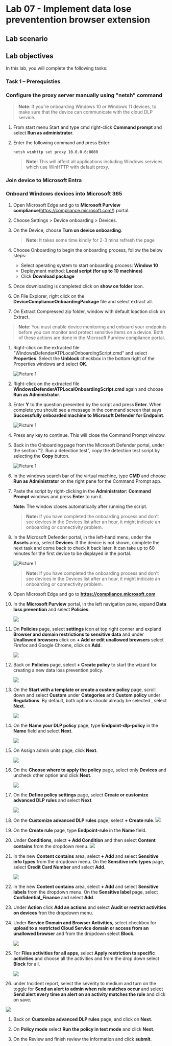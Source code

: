 # Lab  07 - Implement data lose preventention browser extension 

## Lab scenario

## Lab objectives

In this lab, you will complete the following tasks:


### Task 1 – Prerequisties

### Configure the proxy server manually using "netsh" command

>**Note**: If you're onboarding Windows 10 or Windows 11 devices, to make sure that the device can communicate with the cloud DLP service.

1. From start menu Start and type cmd right-click **Command prompt** and select **Run as administrator**.

1. Enter the following command and press Enter:
    ```
    netsh winhttp set proxy 10.0.0.6:8080
    ```

   >**Note**: This will affect all applications including Windows services which use WinHTTP with default proxy.

### Join device to Microsoft Entra








### Onboard Windows devices into Microsoft 365


1. Open Microsoft Edge and go to  **Microsoft Purview compliance**(https://compliance.microsoft.com/) portal.
1. Choose Settings > Device onboarding > Devices.
1. On the Device, choose **Turn on device onboarding**.

   >**Note**: It takes some time kindly for 2-3 mins refresh the page 

1. Choose Onboarding to begin the onboarding process, follow the below steps:

   - Select operating system to start onboarding process: **Window 10**
   - Deployment method: **Local script (for up to 10 machines)**
   - Click **Download package**
  
1. Once downloading is completed click on **show on folder** icon.
1. On File Explorer, right click on the **DeviceComplianceOnboardingPackage** file and select extract all.
2. On Extract Compressed zip folder, window with default loaction click on Extract.   

>**Note**: You must enable device monitoring and onboard your endpoints before you can monitor and protect sensitive items on a device. Both of these actions are done in the Microsoft Purview compliance portal.

1. Right-click on the extracted file "WindowsDefenderATPLocalOnboardingScript.cmd" and select **Properties**. Select the **Unblock** checkbox in the bottom right of the Properties windows and select **OK**.

    ![Picture 1](../media/sc200-mod2-unblock.png)

1. Right-click on the extracted file **WindowsDefenderATPLocalOnboardingScript.cmd** again and choose **Run as Administrator**.


1. Enter **Y** to the question presented by the script and press **Enter**. When complete you should see a message in the command screen that says **Successfully onboarded machine to Microsoft Defender for Endpoint**.

   ![Picture 1](../media/image6-lab3.png)
   
1. Press any key to continue. This will close the Command Prompt window.

1. Back in the Onboarding page from the Microsoft Defender portal, under the section "2. Run a detection test", copy the detection test script by selecting the **Copy** button.

    ![Picture 1](../media/image_55.png)

1. In the windows search bar of the virtual machine, type **CMD** and choose **Run as Administrator** on the right pane for the Command Prompt app. 

1. Paste the script by right-clicking in the **Administrator: Command Prompt** windows and press **Enter** to run it.

   **Note:** The window closes automatically after running the script.

   >**Note:** If you have completed the onboarding process and don't see devices in the Devices list after an hour, it might indicate an onboarding or connectivity problem.






1. In the Microsoft Defender portal, in the left-hand menu, under the **Assets** area, select **Devices**. If the device is not shown, complete the next task and come back to check it back later. It can take up to 60 minutes for the first device to be displayed in the portal.

     ![Picture 1](../media/dd3.png)

    >**Note:** If you have completed the onboarding process and don't see devices in the Devices list after an hour, it might indicate an onboarding or connectivity problem.
    


























1. Open Microsoft Edge and go to  **https://compliance.microsoft.com** 

1. In the **Microsoft Purview** portal, in the left navigation pane, expand **Data loss prevention** and select **Policies**.

   ![](../media/lab6-image1.png)

1. On **Policies** page, select **settings** icon at top right conner and expland **Browser and domain restrictions to sensitive data** and under **Unallowed browsers** click on **+ Add or edit unallowed browsers** select Firefox and Google Chrome, click on **Add**.

    ![](../media/lab6-image6.png)

1. Back on **Policies** page, select **+ Create policy** to start the wizard for creating a new data loss prevention policy.

    ![](../media/lab6-image2.png)

1. On the **Start with a template or create a custom policy** page, scroll down and select **Custom** under **Categories** and **Custom policy** under **Regulations**. By default, both  options should already be selected , select **Next**.

   ![](../media/lab6-image3.png)
   
1. On the **Name your DLP policy** page, type **Endpoint-dlp-policy** in the **Name** field and select **Next**.

   ![](../media/lab7-image1.png)

1. On Assign admin units page, click **Next**.

   ![](../media/cc2.png)

1. On the **Choose where to apply the policy** page, select only **Devices** and uncheck other option and click **Next**. 

     ![](../media/lab7-image2.png)
   
1. On the **Define policy settings** page, select **Create or customize advanced DLP rules** and select **Next**.

   ![](../media/cc4.png)

1. On the **Customize advanced DLP rules** page, select **+ Create rule**.
   ![](../media/cc5.png)

1. On the **Create rule** page, type **Endpoint-rule** in the **Name** field.

1. Under **Conditions**, select **+ Add Condition** and then select **Content contains** from the dropdown menu.
   ![](../media/cc6.png)

1. In the new **Content contains** area, select **+ Add** and select **Sensitive info types** from the dropdown menu. On the **Sensitive info types** page, select **Credit Card Number** and select **Add**.

   ![](../media/cc7.png)

1. In the new **Content contains** area, select **+ Add** and select **Sensitive labels** from the dropdown menu. On the **Sensitive label** page, select **Confidential_Finance** and select **Add**.

1. Under **Action** click **Add an actions** and select **Audit or restrict activities on devices** fron the dropdowm menu.

1. Under **Service Domain and Browser Activities**, select checkbox for **upload to a restricted Cloud Service domain or access from an unallowed browser** and from the dropdown select **Block**.

   ![](../media/lab7-image3.png)

1. For **Files activities for all apps**, select **Apply restriction to specific activities**  and choose all the activities and from the drop down select **Block** for all. 

   ![](../media/lab7-image4.png)

1.  under Incident report, select the severity to medium and turn on the toggle for **Send an alert to admin when rule matches occur** and select **Send alert every time an alert on an activity matches the rule** and click on save.

   ![](../media/lab7-image5.png)

1. Back on **Customize advanced DLP rules** page, and click on **Next**.


1. On **Policy mode** select **Run the policy in test mode** and click **Next**.
  

1. On the Review and finish review the information and click **submit**. 
    
